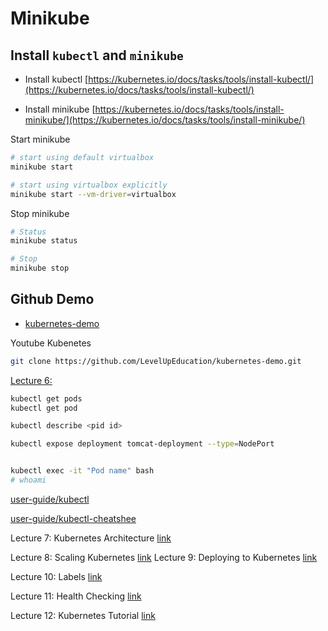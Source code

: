# Minikube

## Install `kubectl` and `minikube`

* Install kubectl [https://kubernetes.io/docs/tasks/tools/install-kubectl/](https://kubernetes.io/docs/tasks/tools/install-kubectl/)

* Install minikube [https://kubernetes.io/docs/tasks/tools/install-minikube/](https://kubernetes.io/docs/tasks/tools/install-minikube/)

Start minikube

```sh
# start using default virtualbox
minikube start

# start using virtualbox explicitly
minikube start --vm-driver=virtualbox
```

Stop minikube

```sh
# Status
minikube status

# Stop
minikube stop
```

## Github Demo

* [kubernetes-demo](https://github.com/LevelUpEducation/kubernetes-demo)

Youtube Kubenetes

```sh
git clone https://github.com/LevelUpEducation/kubernetes-demo.git
```

[Lecture 6:](https://www.youtube.com/watch?v=yu3HlOXoEKk&list=PLot-YkcC7wZ9xwMzkzR_EkOrPahSofe5Q&index=6)

```sh
kubectl get pods
kubectl get pod

kubectl describe <pid id>

kubectl expose deployment tomcat-deployment --type=NodePort


kubectl exec -it "Pod name" bash
# whoami
```

[user-guide/kubectl](https://kubernetes.io/docs/user-guide/kubectl/)

[user-guide/kubectl-cheatshee](https://kubernetes.io/docs/user-guide/kubectl-cheatsheet/)

Lecture 7: Kubernetes Architecture [link](https://www.youtube.com/)

Lecture 8: Scaling  Kubernetes [link](https://www.youtube.com/)
Lecture 9: Deploying to  Kubernetes [link](https://www.youtube.com/)

Lecture 10: Labels [link](https://www.youtube.com/)

Lecture 11: Health Checking [link](https://www.youtube.com/watch?v=3201Gry8_AU&list=PLot-YkcC7wZ9xwMzkzR_EkOrPahSofe5Q&index=11)

Lecture 12: Kubernetes Tutorial [link](https://www.youtube.com/watch?v=gpmerrSpbHg&list=PLot-YkcC7wZ9xwMzkzR_EkOrPahSofe5Q&index=12)
